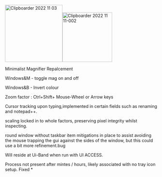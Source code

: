 <img width="189" alt="Clipboarder 2022 11 03" src="https://user-images.githubusercontent.com/62726599/199727714-39beb5fd-b199-4b61-b725-59db11e64cf0.png"><img width="164" alt="Clipboarder 2022 11 11-002" src="https://user-images.githubusercontent.com/62726599/201353399-a51b8e54-33a9-4f1c-9098-14a5d1fe333e.png">

Minimalist Magnifier Repalcement 

Windows&M - toggle mag on and off

Windows&B - Invert colour

Zoom factor : Ctrl+Shift+ Mouse-Wheel or Arrow keys 

Cursor tracking upon typing,implemented in certain fields such as renaming and notepad++.

scaling locked in to whole factors, preserving pixel integrity whilst inspecting.

round window without taskbar item
mitigations in place to assist avoiding the mouse trapping the gui against the sides of the window, but this could use a bit more refinement.bug

Will reside at Ui-Band when run with UI ACCESS.

Process not present after mintes / hours, likely associated with no tray icon setup. Fixed *
